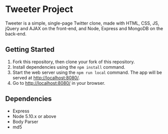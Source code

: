 # Tweeter Project

Tweeter is a simple, single-page Twitter clone, made with HTML, CSS, JS, jQuery and AJAX on the front-end, and Node, Express and MongoDB on the back-end.


## Getting Started

1. Fork this repository, then clone your fork of this repository.
2. Install dependencies using the `npm install` command.
3. Start the web server using the `npm run local` command. The app will be served at <http://localhost:8080/>.
4. Go to <http://localhost:8080/> in your browser.

## Dependencies

- Express
- Node 5.10.x or above
- Body Parser
- md5